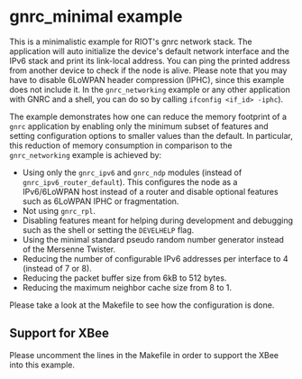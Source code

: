 # gnrc_minimal example

This is a minimalistic example for RIOT's gnrc network stack.
The application will auto initialize the device's default network interface and
the IPv6 stack and print its link-local address.
You can ping the printed address from another device to check if the node is
alive. Please note that you may have to disable 6LoWPAN header compression
(IPHC), since this example does not include it. In the `gnrc_networking`
example or any other application with GNRC and a shell, you can do so by
calling `ifconfig <if_id> -iphc`).

The example demonstrates how one can reduce the memory footprint of a `gnrc`
application by enabling only the minimum subset of features and setting
configuration options to smaller values than the default. In particular, this
reduction of memory consumption in comparison to the `gnrc_networking` example
is achieved by:
 * Using only the `gnrc_ipv6` and `gnrc_ndp` modules (instead of
   `gnrc_ipv6_router_default`). This configures the node as a IPv6/6LoWPAN host
   instead of a router and disable optional features such as 6LoWPAN IPHC or
   fragmentation.
 * Not using `gnrc_rpl`.
 * Disabling features meant for helping during development and debugging such
   as the shell or setting the `DEVELHELP` flag.
 * Using the minimal standard pseudo random number generator instead of the
   Mersenne Twister.
 * Reducing the number of configurable IPv6 addresses per interface to 4
   (instead of 7 or 8).
 * Reducing the packet buffer size from 6kB to 512 bytes.
 * Reducing the maximum neighbor cache size from 8 to 1.

Please take a look at the Makefile to see how the configuration is done.

## Support for XBee
Please uncomment the lines in the Makefile in order to support the XBee into
this example.